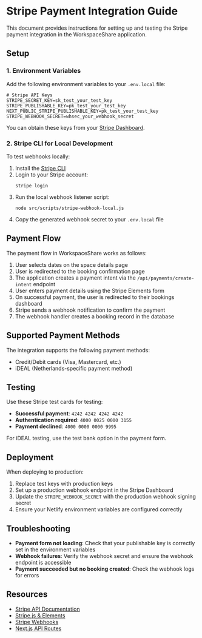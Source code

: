# Stripe Payment Integration Guide

This document provides instructions for setting up and testing the Stripe payment integration in the WorkspaceShare application.

## Setup

### 1. Environment Variables

Add the following environment variables to your `.env.local` file:

```
# Stripe API Keys
STRIPE_SECRET_KEY=sk_test_your_test_key
STRIPE_PUBLISHABLE_KEY=pk_test_your_test_key
NEXT_PUBLIC_STRIPE_PUBLISHABLE_KEY=pk_test_your_test_key
STRIPE_WEBHOOK_SECRET=whsec_your_webhook_secret
```

You can obtain these keys from your [Stripe Dashboard](https://dashboard.stripe.com/apikeys).

### 2. Stripe CLI for Local Development

To test webhooks locally:

1. Install the [Stripe CLI](https://stripe.com/docs/stripe-cli)
2. Login to your Stripe account:
   ```
   stripe login
   ```
3. Run the local webhook listener script:
   ```
   node src/scripts/stripe-webhook-local.js
   ```
4. Copy the generated webhook secret to your `.env.local` file

## Payment Flow

The payment flow in WorkspaceShare works as follows:

1. User selects dates on the space details page
2. User is redirected to the booking confirmation page
3. The application creates a payment intent via the `/api/payments/create-intent` endpoint
4. User enters payment details using the Stripe Elements form
5. On successful payment, the user is redirected to their bookings dashboard
6. Stripe sends a webhook notification to confirm the payment
7. The webhook handler creates a booking record in the database

## Supported Payment Methods

The integration supports the following payment methods:

- Credit/Debit cards (Visa, Mastercard, etc.)
- iDEAL (Netherlands-specific payment method)

## Testing

Use these Stripe test cards for testing:

- **Successful payment**: `4242 4242 4242 4242`
- **Authentication required**: `4000 0025 0000 3155`
- **Payment declined**: `4000 0000 0000 9995`

For iDEAL testing, use the test bank option in the payment form.

## Deployment

When deploying to production:

1. Replace test keys with production keys
2. Set up a production webhook endpoint in the Stripe Dashboard
3. Update the `STRIPE_WEBHOOK_SECRET` with the production webhook signing secret
4. Ensure your Netlify environment variables are configured correctly

## Troubleshooting

- **Payment form not loading**: Check that your publishable key is correctly set in the environment variables
- **Webhook failures**: Verify the webhook secret and ensure the webhook endpoint is accessible
- **Payment succeeded but no booking created**: Check the webhook logs for errors

## Resources

- [Stripe API Documentation](https://stripe.com/docs/api)
- [Stripe.js & Elements](https://stripe.com/docs/js)
- [Stripe Webhooks](https://stripe.com/docs/webhooks)
- [Next.js API Routes](https://nextjs.org/docs/api-routes/introduction)
